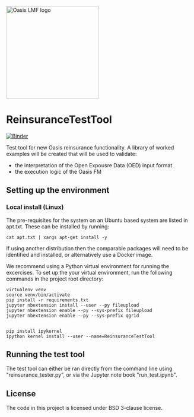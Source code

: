 <img src="https://oasislmf.org/packages/oasis_theme_package/themes/oasis_theme/assets/src/oasis-lmf-colour.png" alt="Oasis LMF logo" width="250"/>

# ReinsuranceTestTool
[![Binder](https://mybinder.org/badge.svg)](https://mybinder.org/v2/gh/OasisLMF/ReinsuranceTestTool/master)

Test tool for new Oasis reinsurance functionality.
A library of worked examples will be created that will be used to validate: 
* the interpretation of the Open Expousre Data (OED) input format
* the execution logic of the Oasis FM

## Setting up the environment

### Local install (Linux)

The pre-requisites for the system on an Ubuntu based system are listed in apt.txt. These can be installed by running:

```
cat apt.txt | xargs apt-get install -y
```

If using another distribution then the comparable packages will need to be identified and installed, or alternatively use a Docker image.

We recommend using a Python virtual environment for running the excercises. To set up the your virtual environment, run the following commands in the project root directory:

```
virtualenv venv
source venv/bin/activate
pip install -r requirements.txt
jupyter nbextension install --user --py fileupload
jupyter nbextension enable --py --sys-prefix fileupload
jupyter nbextension enable --py --sys-prefix qgrid


pip install ipykernel
ipython kernel install --user --name=ReinsuranceTestTool
```

## Running the test tool
The test tool can either be ran directly from the command line using "reinsurance_tester.py", or via the Jupyter note book "run_test.ipynb".

## License
The code in this project is licensed under BSD 3-clause license.
